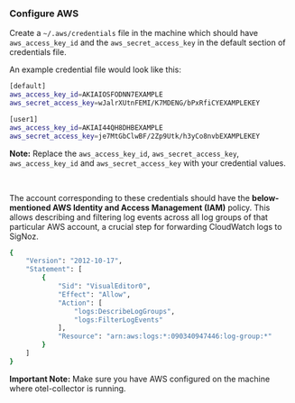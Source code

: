 ### Configure AWS

Create a `~/.aws/credentials` file in the machine which should have `aws_access_key_id` and the `aws_secret_access_key` in the default section of credentials file.

An example credential file would look like this:
```bash
[default]
aws_access_key_id=AKIAIOSFODNN7EXAMPLE
aws_secret_access_key=wJalrXUtnFEMI/K7MDENG/bPxRfiCYEXAMPLEKEY

[user1]
aws_access_key_id=AKIAI44QH8DHBEXAMPLE
aws_secret_access_key=je7MtGbClwBF/2Zp9Utk/h3yCo8nvbEXAMPLEKEY
```

**Note:** Replace the `aws_access_key_id`, `aws_secret_access_key`, `aws_access_key_id` and `aws_secret_access_key` with your credential values.

&nbsp;

The account corresponding to these credentials should have the **below-mentioned AWS Identity and Access Management (IAM)** policy. This allows describing and filtering log events across all log groups of that particular AWS account, a crucial step for forwarding CloudWatch logs to SigNoz.

```bash
{
    "Version": "2012-10-17",
    "Statement": [
        {
            "Sid": "VisualEditor0",
            "Effect": "Allow",
            "Action": [
                "logs:DescribeLogGroups",
                "logs:FilterLogEvents"
            ],
            "Resource": "arn:aws:logs:*:090340947446:log-group:*"
        }
    ]
}
```

**Important Note:** Make sure you have AWS configured on the machine where otel-collector is running.